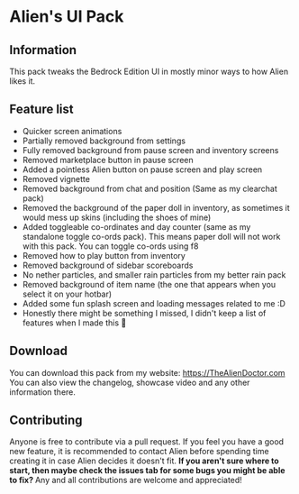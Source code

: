 # Alien's UI Pack
## Information
This pack tweaks the Bedrock Edition UI in mostly minor ways to how Alien likes it.
## Feature list
- Quicker screen animations
- Partially removed background from settings
- Fully removed background from pause screen and inventory screens
- Removed marketplace button in pause screen
- Added a pointless Alien button on pause screen and play screen
- Removed vignette
- Removed background from chat and position (Same as my clearchat pack)
- Removed the background of the paper doll in inventory, as sometimes it would mess up skins (including the shoes of mine)
- Added toggleable co-ordinates and day counter (same as my standalone toggle co-ords pack). This means paper doll will not work with this pack. You can toggle co-ords using f8
- Removed how to play button from inventory
- Removed background of sidebar scoreboards
- No nether particles, and smaller rain particles from my better rain pack
- Removed background of item name (the one that appears when you select it on your hotbar)
- Added some fun splash screen and loading messages related to me :D
- Honestly there might be something I missed, I didn't keep a list of features when I made this :facepalm:
## Download
You can download this pack from my website: https://TheAlienDoctor.com <br>
You can also view the changelog, showcase video and any other information there.
## Contributing
Anyone is free to contribute via a pull request. If you feel you have a good new feature, it is recommended to contact Alien before spending time creating it in case Alien decides it doesn't fit. <b>
If you aren't sure where to start, then maybe check the issues tab for some bugs you might be able to fix? </b>
Any and all contributions are welcome and appreciated!
